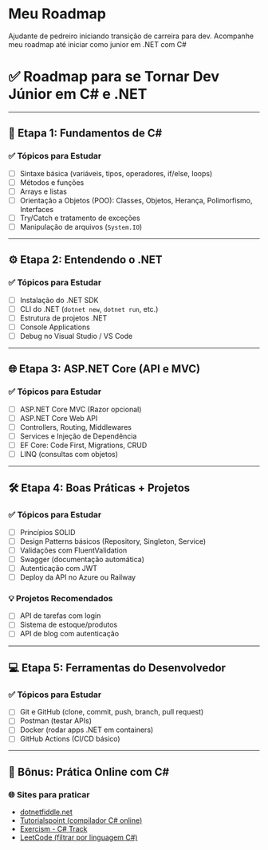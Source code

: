 # Meu Roadmap
Ajudante de pedreiro iniciando transição de carreira para dev. Acompanhe meu roadmap até iniciar como junior em .NET com C#
# ✅ Roadmap para se Tornar Dev Júnior em C# e .NET

---

## 📘 Etapa 1: Fundamentos de C#

### ✅ Tópicos para Estudar
- [ ] Sintaxe básica (variáveis, tipos, operadores, if/else, loops)
- [ ] Métodos e funções
- [ ] Arrays e listas
- [ ] Orientação a Objetos (POO): Classes, Objetos, Herança, Polimorfismo, Interfaces
- [ ] Try/Catch e tratamento de exceções
- [ ] Manipulação de arquivos (`System.IO`)

---

## ⚙️ Etapa 2: Entendendo o .NET

### ✅ Tópicos para Estudar
- [ ] Instalação do .NET SDK
- [ ] CLI do .NET (`dotnet new`, `dotnet run`, etc.)
- [ ] Estrutura de projetos .NET
- [ ] Console Applications
- [ ] Debug no Visual Studio / VS Code

---

## 🌐 Etapa 3: ASP.NET Core (API e MVC)

### ✅ Tópicos para Estudar
- [ ] ASP.NET Core MVC (Razor opcional)
- [ ] ASP.NET Core Web API
- [ ] Controllers, Routing, Middlewares
- [ ] Services e Injeção de Dependência
- [ ] EF Core: Code First, Migrations, CRUD
- [ ] LINQ (consultas com objetos)

---

## 🛠️ Etapa 4: Boas Práticas + Projetos

### ✅ Tópicos para Estudar
- [ ] Princípios SOLID
- [ ] Design Patterns básicos (Repository, Singleton, Service)
- [ ] Validações com FluentValidation
- [ ] Swagger (documentação automática)
- [ ] Autenticação com JWT
- [ ] Deploy da API no Azure ou Railway

### 💡 Projetos Recomendados
- [ ] API de tarefas com login
- [ ] Sistema de estoque/produtos
- [ ] API de blog com autenticação

---

## 💻 Etapa 5: Ferramentas do Desenvolvedor

### ✅ Tópicos para Estudar
- [ ] Git e GitHub (clone, commit, push, branch, pull request)
- [ ] Postman (testar APIs)
- [ ] Docker (rodar apps .NET em containers)
- [ ] GitHub Actions (CI/CD básico)

---

## 📂 Bônus: Prática Online com C#

### 🌐 Sites para praticar
- [dotnetfiddle.net](https://dotnetfiddle.net/)
- [Tutorialspoint (compilador C# online)](https://www.tutorialspoint.com/compile_csharp_online.php)
- [Exercism - C# Track](https://exercism.org/tracks/csharp)
- [LeetCode (filtrar por linguagem C#)](https://leetcode.com)

